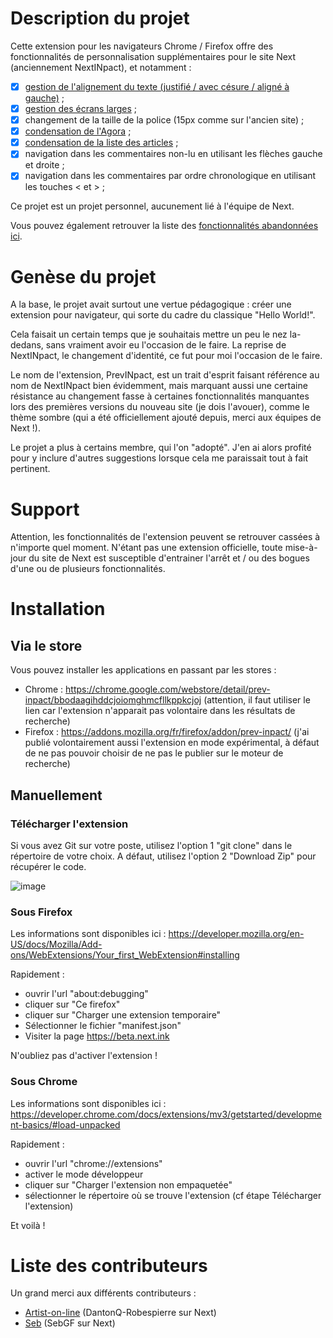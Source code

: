 # Description du projet

Cette extension pour les navigateurs Chrome / Firefox offre des fonctionnalités de personnalisation supplémentaires pour le site Next (anciennement NextINpact), et notamment :
- [x] [gestion de l'alignement du texte (justifié / avec césure / aligné à gauche)](docs/alignement-texte.md) ;
- [x] [gestion des écrans larges](docs/ecran-large.md) ;
- [x] changement de la taille de la police (15px comme sur l'ancien site) ;
- [x] [condensation de l'Agora](docs/agora.md) ;
- [x] [condensation de la liste des articles](docs/liste-article.md) ;
- [x] navigation dans les commentaires non-lu en utilisant les flèches gauche et droite ;
- [x] navigation dans les commentaires par ordre chronologique en utilisant les touches < et > ;

Ce projet est un projet personnel, aucunement lié à l'équipe de Next.

Vous pouvez également retrouver la liste des [fonctionnalités abandonnées ici](docs/fonctionnalites-abandonnees.md).

# Genèse du projet

A la base, le projet avait surtout une vertue pédagogique : créer une extension pour navigateur, qui sorte du cadre du classique "Hello World!".

Cela faisait un certain temps que je souhaitais mettre un peu le nez la-dedans, sans vraiment avoir eu l'occasion de le faire. La reprise de NextINpact, le changement d'identité, ce fut pour moi l'occasion de le faire.

Le nom de l'extension, PrevINpact, est un trait d'esprit faisant référence au nom de NextINpact bien évidemment, mais marquant aussi une certaine résistance au changement fasse à certaines fonctionnalités manquantes lors des premières versions du nouveau site (je dois l'avouer), comme le thème sombre (qui a été officiellement ajouté depuis, merci aux équipes de Next !).

Le projet a plus à certains membre, qui l'on "adopté". J'en ai alors profité pour y inclure d'autres suggestions lorsque cela me paraissait tout à fait pertinent.

# Support

Attention, les fonctionnalités de l'extension peuvent se retrouver cassées à n'importe quel moment. N'étant pas une extension officielle, toute mise-à-jour du site de Next est susceptible d'entrainer l'arrêt et / ou des bogues d'une ou de plusieurs fonctionnalités.

# Installation
## Via le store
Vous pouvez installer les applications en passant par les stores :
- Chrome : https://chrome.google.com/webstore/detail/prev-inpact/bbodaagihddcjoiomghmcfllkppkcjoj (attention, il faut utiliser le lien car l'extension n'apparait pas volontaire dans les résultats de recherche)
- Firefox : https://addons.mozilla.org/fr/firefox/addon/prev-inpact/ (j'ai publié volontairement aussi l'extension en mode expérimental, à défaut de ne pas pouvoir choisir de ne pas le publier sur le moteur de recherche)

## Manuellement 

### Télécharger l'extension

Si vous avez Git sur votre poste, utilisez l'option 1 "git clone" dans le répertoire de votre choix. A défaut, utilisez l'option 2 "Download Zip" pour récupérer le code.

![image](/assets/screenshots/download.png)

### Sous Firefox
Les informations sont disponibles ici : https://developer.mozilla.org/en-US/docs/Mozilla/Add-ons/WebExtensions/Your_first_WebExtension#installing

Rapidement :
- ouvrir l'url "about:debugging"
- cliquer sur "Ce firefox"
- cliquer sur "Charger une extension temporaire"
- Sélectionner le fichier "manifest.json"
- Visiter la page https://beta.next.ink

N'oubliez pas d'activer l'extension !

### Sous Chrome

Les informations sont disponibles ici : https://developer.chrome.com/docs/extensions/mv3/getstarted/development-basics/#load-unpacked

Rapidement :
- ouvrir l'url "chrome://extensions"
- activer le mode développeur
- cliquer sur "Charger l'extension non empaquetée"
- sélectionner le répertoire où se trouve l'extension (cf étape Télécharger l'extension)

Et voilà !

# Liste des contributeurs

Un grand merci aux différents contributeurs :
- [Artist-on-line](https://github.com/Artist-on-line) (DantonQ-Robespierre sur Next)
- [Seb](https://github.com/Wivik) (SebGF sur Next)